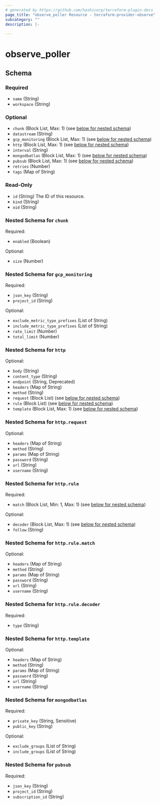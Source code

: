 ```yaml
---
# generated by https://github.com/hashicorp/terraform-plugin-docs
page_title: "observe_poller Resource - terraform-provider-observe"
subcategory: ""
description: |-
  
---
```

# observe_poller



<!-- schema generated by tfplugindocs -->
## Schema

### Required

- `name` (String)
- `workspace` (String)

### Optional

- `chunk` (Block List, Max: 1) (see [below for nested schema](#nestedblock--chunk))
- `datastream` (String)
- `gcp_monitoring` (Block List, Max: 1) (see [below for nested schema](#nestedblock--gcp_monitoring))
- `http` (Block List, Max: 1) (see [below for nested schema](#nestedblock--http))
- `interval` (String)
- `mongodbatlas` (Block List, Max: 1) (see [below for nested schema](#nestedblock--mongodbatlas))
- `pubsub` (Block List, Max: 1) (see [below for nested schema](#nestedblock--pubsub))
- `retries` (Number)
- `tags` (Map of String)

### Read-Only

- `id` (String) The ID of this resource.
- `kind` (String)
- `oid` (String)

<a id="nestedblock--chunk"></a>
### Nested Schema for `chunk`

Required:

- `enabled` (Boolean)

Optional:

- `size` (Number)


<a id="nestedblock--gcp_monitoring"></a>
### Nested Schema for `gcp_monitoring`

Required:

- `json_key` (String)
- `project_id` (String)

Optional:

- `exclude_metric_type_prefixes` (List of String)
- `include_metric_type_prefixes` (List of String)
- `rate_limit` (Number)
- `total_limit` (Number)


<a id="nestedblock--http"></a>
### Nested Schema for `http`

Optional:

- `body` (String)
- `content_type` (String)
- `endpoint` (String, Deprecated)
- `headers` (Map of String)
- `method` (String)
- `request` (Block List) (see [below for nested schema](#nestedblock--http--request))
- `rule` (Block List) (see [below for nested schema](#nestedblock--http--rule))
- `template` (Block List, Max: 1) (see [below for nested schema](#nestedblock--http--template))

<a id="nestedblock--http--request"></a>
### Nested Schema for `http.request`

Optional:

- `headers` (Map of String)
- `method` (String)
- `params` (Map of String)
- `password` (String)
- `url` (String)
- `username` (String)


<a id="nestedblock--http--rule"></a>
### Nested Schema for `http.rule`

Required:

- `match` (Block List, Min: 1, Max: 1) (see [below for nested schema](#nestedblock--http--rule--match))

Optional:

- `decoder` (Block List, Max: 1) (see [below for nested schema](#nestedblock--http--rule--decoder))
- `follow` (String)

<a id="nestedblock--http--rule--match"></a>
### Nested Schema for `http.rule.match`

Optional:

- `headers` (Map of String)
- `method` (String)
- `params` (Map of String)
- `password` (String)
- `url` (String)
- `username` (String)


<a id="nestedblock--http--rule--decoder"></a>
### Nested Schema for `http.rule.decoder`

Required:

- `type` (String)



<a id="nestedblock--http--template"></a>
### Nested Schema for `http.template`

Optional:

- `headers` (Map of String)
- `method` (String)
- `params` (Map of String)
- `password` (String)
- `url` (String)
- `username` (String)



<a id="nestedblock--mongodbatlas"></a>
### Nested Schema for `mongodbatlas`

Required:

- `private_key` (String, Sensitive)
- `public_key` (String)

Optional:

- `exclude_groups` (List of String)
- `include_groups` (List of String)


<a id="nestedblock--pubsub"></a>
### Nested Schema for `pubsub`

Required:

- `json_key` (String)
- `project_id` (String)
- `subscription_id` (String)

